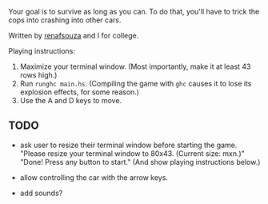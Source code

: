 Your goal is to survive as long as you can. To do that, you'll have to trick the cops into crashing into other cars.

Written by [renafsouza](https://github.com/renafsouza) and I for college.

Playing instructions:
1. Maximize your terminal window. (Most importantly, make it at least 43 rows high.)
2. Run ```runghc main.hs```. (Compiling the game with `ghc` causes it to lose its explosion effects, for some reason.)
3. Use the A and D keys to move.

TODO
------------

- ask user to resize their terminal window before starting the game.
    "Please resize your terminal window to 80x43. (Current size: mxn.)"
    "Done! Press any button to start." (And show playing instructions below.)

- allow controlling the car with the arrow keys.

- add sounds?
